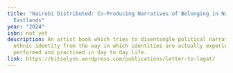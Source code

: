 ```yaml
---
title: "Nairobi Distributed: Co-Producing Narratives of Belonging in Nairobi's
  Eastlands"
year: "2024"
isbn: not yet
description: An artist book which tries to disentangle political narratives of
  ethnic identity from the way in which identities are actually experienced,
  performed and practised in day to day life. 
link: https://kitsolynn.wordpress.com/publications/letter-to-lagat/
---
```

